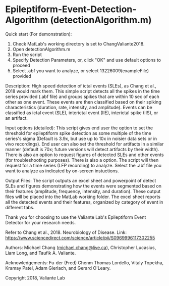# Epileptiform-Event-Detection-Algorithm (detectionAlgorithm.m)

Quick start (For demonstration):
1) Check MatLab's working directory is set to ChangValiante2018.
2) Open detectionAlgorithm.m
3) Run the script
4) Specify Detection Parameters, or, click "OK" and use default options to proceed
5) Select .abf you want to analyze, or select 13226009(exampleFile) provided

Description:
High speed detection of ictal events (SLEs), as Chang et al., 2018 would mark them. This simple script detects all the spikes in the time series provided (.abf file) and groups spikes that are within 10 sec of each other as one event. These events are then classified based on their spiking characteristics (duration, rate, intensity, and amplitude). Events can be classified as ictal event (SLE), interictal event (IIE), interictal spike (IIS), or an artifact.

Input options (detailed):
This script gives end user the option to set the threshold for epileptiform spike detection as some multiple of the time series's sigma (Default is 3.9x, but use up to 10x in noisier data sets or in vivo recordings). End user can also set the threshold for artifacts in a similar manner (default is 70x; future versions will detect artifacts by their width). There is also an option to request figures of detected SLEs and other events (for troubleshooting purposes). There is also a option. The script will then request for a time series (LFP recording) to analyze. Select the .abf file you want to analyze as indicated by on-screen instuctions.

Output Files:
The script outputs an excel sheet and powerpoint of detect SLEs and figures demonstrating how the events were segmented based on their features (amplitude, frequency, intensity, and duration). These output files will be placed into the MatLab working folder. The excel sheet reports all the detected events and their features, organized by category of event in different tabs.

Thank you for choosing to use the Valiante Lab's Epileptiform Event Detector for your research needs.

Refer to Chang et al., 2018. Neurobiology of Disease.
Link: https://www.sciencedirect.com/science/article/pii/S0969996117302255

Authors: Michael Chang (michael.chang@live.ca), Christopher Lucasius, Liam Long, and Taufik A. Valiante.

Acknowledgements: Fu-der (Fred) Chenm Thomas Lordello, Vitaly Topekha, Kramay Patel, Adam Gierlach, and Gerard O'Leary.  

Copyright 2018, Valiante Lab 

